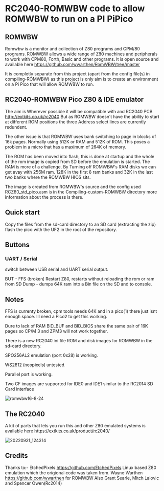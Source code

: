 # RC2040-ROMWBW code to allow ROMWBW to run on a PI PiPico 

## ROMWBW
Romwbw is a monitor and collection of Z80 programs and CPM/80 programs. ROMWBW allows a wide range of Z80 machines and peripherals to work with CPM80, Forth, Basic and other programs. 
It is open source and available here https://github.com/wwarthen/RomWBW/tree/master 

It is completly separate from this project (apart from the config file(s) in compiling-ROMWBW) as this project is only aim is to create an environment on a Pi Pico that will allow ROMWBW to run. 

## RC2040-ROMWBW Pico Z80 & IDE emulator
The aim is Wherever possible it will be compatible with and RC2040 PCB http://extkits.co.uk/rc2040
But as ROMWBW doesn't have the ability to start at different ROM positions the three Address select lines are currently redundent.

The other issue is that ROMWBW uses bank switching to page in blocks of 16k pages. Normally using 512K or RAM and 512K of ROM. This poses a problem in a micro that has a maximum of 264K of memory. 

The ROM has been moved into flash, this is done at startup and the whole of the rom image is copied from SD before the emulation is started. 
The RAM is more of a challenge. By Turning off ROMWBW's RAM disks we can get avay with 256M ram. 128K in the first 8 ram banks and 32K in the last two banks where the ROMWBW HIOS sits.

The image is created from ROMWBW's source and the config used RCZ80_std_pico.asm is in the Compiling-custom-ROMWBW directory
more information about the process is there.

## Quick start
Copy the files from the sd-card directory to an SD card (extracting the zip)
flash the pico with the UF2 in the root of the repository. 


## Buttons

### UART / Serial 
switch between USB serial and UART serial output. 

BUT - FFS (broken)
Restart Z80, restarts without reloading the rom or ram from SD
Dump - dumps 64K ram into a Bin file on the SD and to console.


## Notes
FFS is currenty broken, cpm tools needs 64K and in a pico(1) there just isnt enough space. Ill need a Pico2 to get this working.

Dure to lack of RAM BID_BUF and BID_BIOS share the same pair of 16K pages so CP/M 3 and ZPM3 will not work together.

There is a new RC2040.ini file ROM and disk images for ROMWBW in the sd-card directory.

SPO256AL2 emulation (port 0x28) is working. 

WS2812 (neopixels) untested.

Parallel port is working.

Two CF images are supported for IDE0 and IDE1 similar to the RC2014 SD Card interface


![romwbw16-8-24](https://github.com/user-attachments/assets/60d47d1b-ad1c-487d-b0ce-a513a7ee87ff)

## The RC2040 
A kit of parts that lets you run this and other Z80 emulated systems is available here https://extkits.co.uk/product/rc2040/

![20220921_124314](https://github.com/user-attachments/assets/7536d248-94a7-4b19-8226-6467483e52bd)

## Credits
Thanks to:-
EtchedPixels https://github.com/EtchedPixels Linux based Z80 emulation which the origional code was taken from.
Wayne Warthen https://github.com/wwarthen  for ROMWBW
Also
Grant Searle, Mitch Lalovic and Spencer Owen(Rc2014)



